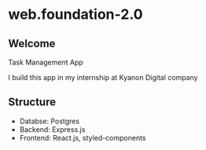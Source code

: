 # web.foundation-2.0

## Welcome

Task Management App

I build this app in my internship at Kyanon Digital company

## Structure

- Databse: Postgres
- Backend: Express.js
- Frontend: React.js, styled-components

